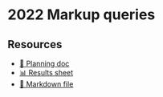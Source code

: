 # 2022 Markup queries

## Resources

- [📄 Planning doc][~google-doc]
- [📊 Results sheet][~google-sheets]
- [📝 Markdown file][~chapter-markdown]

[~google-doc]: https://docs.google.com/document/d/1OV_-YmxXoFCalDIdAYq9eTZMpjsQ0rsuFKGAsF-8eoM/edit?usp=sharing
[~google-sheets]: https://docs.google.com/spreadsheets/d/1grkd2_1xSV3jvNK6ucRQ0OL1HmGTsScHuwA8GZuRLHU/edit?usp=sharing
[~chapter-markdown]: https://github.com/HTTPArchive/almanac.httparchive.org/tree/main/src/content/en/2022/markup.md
